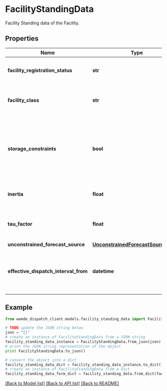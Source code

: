 # FacilityStandingData

Facility Standing data of the Facility.

## Properties

Name | Type | Description | Notes
------------ | ------------- | ------------- | -------------
**facility_registration_status** | **str** | The Facility Registration Status of the Facility. | 
**facility_class** | **str** | The Facility Class where the Facility belongs to. | 
**storage_constraints** | **bool** | The flag that determines if the Facility is subject to WEMDE Storage Constraints or not. | 
**inertia** | **float** | The associated Inertia with the Facility. | 
**tau_factor** | **float** | The associated Tau Factor with the Facility. | 
**unconstrained_forecast_source** | [**UnconstrainedForecastSourceTypes**](UnconstrainedForecastSourceTypes.md) |  | 
**effective_dispatch_interval_from** | **datetime** | Timestamp of when the Registration data is expected to start its effectivity. | 

## Example

```python
from wemde_dispatch_client.models.facility_standing_data import FacilityStandingData

# TODO update the JSON string below
json = "{}"
# create an instance of FacilityStandingData from a JSON string
facility_standing_data_instance = FacilityStandingData.from_json(json)
# print the JSON string representation of the object
print FacilityStandingData.to_json()

# convert the object into a dict
facility_standing_data_dict = facility_standing_data_instance.to_dict()
# create an instance of FacilityStandingData from a dict
facility_standing_data_form_dict = facility_standing_data.from_dict(facility_standing_data_dict)
```
[[Back to Model list]](../README.md#documentation-for-models) [[Back to API list]](../README.md#documentation-for-api-endpoints) [[Back to README]](../README.md)


